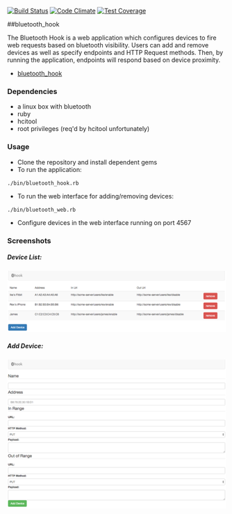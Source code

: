 [![Build Status](https://travis-ci.org/ike18t/bluetooth_hook.svg)](https://travis-ci.org/ike18t/bluetooth_hook)
[![Code Climate](https://codeclimate.com/github/ike18t/bluetooth_hook/badges/gpa.svg)](https://codeclimate.com/github/ike18t/bluetooth_hook)
[![Test Coverage](https://codeclimate.com/github/ike18t/bluetooth_hook/badges/coverage.svg)](https://codeclimate.com/github/ike18t/bluetooth_hook/coverage)

##bluetooth_hook


The Bluetooth Hook is a web application which configures devices to fire web requests based on bluetooth visibility. Users can add and remove devices as well as specify endpoints and HTTP Request methods. Then, by running the application, endpoints will respond based on device proximity.

* [bluetooth_hook](https://github.com/ike18t/bluetooth_hook)

### Dependencies
* a linux box with bluetooth
* ruby
* hcitool
* root privileges (req'd by hcitool unfortunately)

### Usage

* Clone the repository and install dependent gems
* To run the application:
```
./bin/bluetooth_hook.rb
```
* To run the web interface for adding/removing devices:
```
./bin/bluetooth_web.rb
```
* Configure devices in the web interface running on port 4567

### Screenshots

##### Device List: #####
![device list](https://raw.githubusercontent.com/ike18t/bluetooth_hook/master/screenshots/list.png)

##### Add Device: #####
![add device](https://raw.githubusercontent.com/ike18t/bluetooth_hook/master/screenshots/add.png)